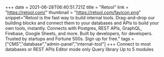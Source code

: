 +++
date = 2021-06-28T06:40:51.721Z
title = "Retool"
link = "https://retool.com/"
thumbnail = "https://retool.com/favicon.png"
snippet="Retool is the fast way to build internal tools. Drag-and-drop our building blocks and connect them to your databases and APIs to build your own tools, instantly. Connects with Postgres, REST APIs, GraphQL, Firebase, Google Sheets, and more.  Built by developers, for developers. Trusted by startups and Fortune 500s. Sign up for free."
tags = ["CMS","database","admin-panel","internal-tool"]
+++
Connect to most databases or REST APIs
Editor mode only
Query library
Up to 5 modules
